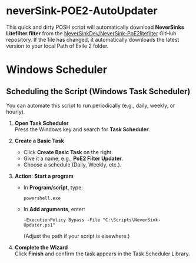 # neverSink-POE2-AutoUpdater

This quick and dirty POSH script will automatically download **NeverSinks Litefilter.filter** from the [NeverSinkDev/NeverSink-PoE2litefilter](https://github.com/NeverSinkDev/NeverSink-PoE2litefilter) GitHub repository. If the file has changed, it automatically downloads the latest version to your local Path of Exile 2 folder.


# Windows Scheduler

## Scheduling the Script (Windows Task Scheduler)

You can automate this script to run periodically (e.g., daily, weekly, or hourly).

1.  **Open Task Scheduler**  
    Press the Windows key and search for **Task Scheduler**.
    
2.  **Create a Basic Task**
    
    -   Click **Create Basic Task** on the right.
    -   Give it a name, e.g., **PoE2 Filter Updater**.
    -   Choose a schedule (Daily, Weekly, etc.).
3.  **Action**: **Start a program**
    
    -   In **Program/script**, type:
              
        `powershell.exe` 
        
    -   In **Add arguments**, enter:
        
        `-ExecutionPolicy Bypass -File "C:\Scripts\NeverSink-Updater.ps1"` 
        
        (Adjust the path if your script is elsewhere.)
4.  **Complete the Wizard**  
    Click **Finish** and confirm the task appears in the Task Scheduler Library.
